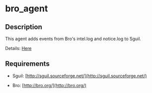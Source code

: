 # bro_agent


## Description

This agent adds events from Bro's intel.log and notice.log to Sguil.

Details: [Here](http://www.pintumbler.org/words/broagentforsguil-nowsupportsintellog)

## Requirements

* Sguil: [http://sguil.sourceforge.net/](http://sguil.sourceforge.net/)

* Bro: [http://bro.org/](http://bro.org/)
